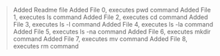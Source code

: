 >Added Readme file
 >Added File 0, executes pwd command
 >Added File 1, executes ls command
 >Added File 2, executes cd command
 >Added File 3, executes ls -l command
 >Added File 4, executes ls -la command
 >Added File 5, executes ls -na  command
 >Added File 6, executes mkdir command
 >Added File 7, executes mv command
 >Added File 8, executes rm command
